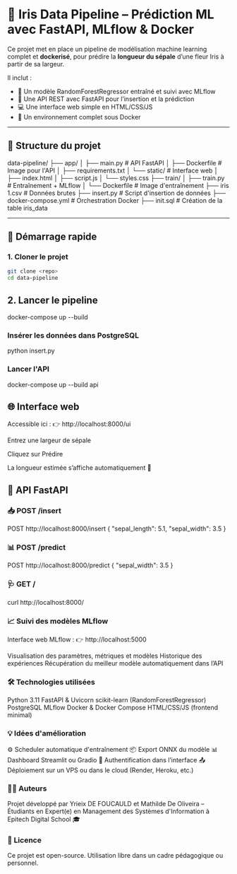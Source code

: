 # 🌸 Iris Data Pipeline – Prédiction ML avec FastAPI, MLflow & Docker

Ce projet met en place un pipeline de modélisation machine learning complet et **dockerisé**, pour prédire la **longueur du sépale** d’une fleur Iris à partir de sa largeur.

Il inclut :
- 🧠 Un modèle RandomForestRegressor entraîné et suivi avec MLflow
- 🔁 Une API REST avec FastAPI pour l’insertion et la prédiction
- 💻 Une interface web simple en HTML/CSS/JS
- 🐳 Un environnement complet sous Docker

---

## 📂 Structure du projet

data-pipeline/ ├── app/ │ ├── main.py # API FastAPI │ ├── Dockerfile # Image pour l'API │ ├── requirements.txt │ └── static/ # Interface web │ ├── index.html │ ├── script.js │ └── styles.css ├── train/ │ ├── train.py # Entraînement + MLflow │ └── Dockerfile # Image d'entraînement ├── iris 1.csv # Données brutes ├── insert.py # Script d'insertion de données ├── docker-compose.yml # Orchestration Docker ├── init.sql # Création de la table iris_data


---

## 🚀 Démarrage rapide

### 1. Cloner le projet

```bash
git clone <repo>
cd data-pipeline
```

## 2. Lancer le pipeline

docker-compose up --build

### Insérer les données dans PostgreSQL

python insert.py

### Lancer l'API
docker-compose up --build api  

## 🌐 Interface web

Accessible ici :
👉 http://localhost:8000/ui

Entrez une largeur de sépale

Cliquez sur Prédire

La longueur estimée s’affiche automatiquement 🎉


## 🔁 API FastAPI
### 📥 POST /insert

POST http://localhost:8000/insert
{
  "sepal_length": 5.1,
  "sepal_width": 3.5
}

### 📊 POST /predict

POST http://localhost:8000/predict
{
  "sepal_width": 3.5
}

### 🩺 GET /

curl http://localhost:8000/

### 📈 Suivi des modèles MLflow
Interface web MLflow :
👉 http://localhost:5000

Visualisation des paramètres, métriques et modèles
Historique des expériences
Récupération du meilleur modèle automatiquement dans l’API

### 🛠 Technologies utilisées

Python 3.11
FastAPI & Uvicorn
scikit-learn (RandomForestRegressor)
PostgreSQL
MLflow
Docker & Docker Compose
HTML/CSS/JS (frontend minimal)

### 💡 Idées d'amélioration
⚙️ Scheduler automatique d'entraînement
📦 Export ONNX du modèle
📊 Dashboard Streamlit ou Gradio
🔐 Authentification dans l’interface
📤 Déploiement sur un VPS ou dans le cloud (Render, Heroku, etc.)

### 👩‍💻 Auteurs
Projet développé par Yrieix DE FOUCAULD et Mathilde De Oliveira – Étudiants en Expert(e) en Management des Systèmes d'Information à Epitech Digital School 🎓

### 📜 Licence
Ce projet est open-source. Utilisation libre dans un cadre pédagogique ou personnel.


